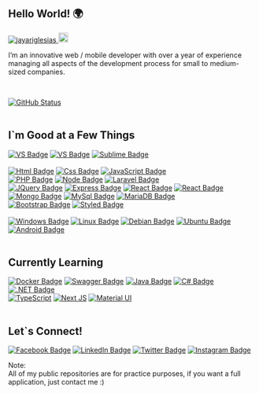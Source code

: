 ## Hello World! 🌍
<p> 
  <a href="https://github.com/jayariglesias/jayariglesias/">
    <img src="https://komarev.com/ghpvc/?username=jayariglesias" alt="jayariglesias" />
  </a>
  <a href="https://github.com/jayariglesias">
    <img height="20" src="https://img.shields.io/github/followers/jayariglesias?label=follow&logo=github&style=flat" alt="jayariglesias" />
  </a>
</p>
<p>
  I’m an innovative web / mobile developer with over a year of experience managing all aspects of the development process for small to medium-sized companies.
  </p>
<br />

[![GitHub Status](https://github-readme-stats.vercel.app/api?username=jayariglesias&show_icons=true&theme=tokyonight&line_height=35&count_private=true)](https://facebook.com/jayar049)
<br />
<br />

## I`m Good at a Few Things
[![VS Badge](https://img.shields.io/badge/VisualStudio-5C2D91.svg?style=for-the-badge&logo=visual-studio&logoColor=white)](https://www.facebook.com/jayar049)
[![VS Badge](https://img.shields.io/badge/VisualStudioCode-0078d7.svg?style=for-the-badge&logo=visual-studio-code&logoColor=white)](https://www.facebook.com/jayar049)
[![Sublime Badge](https://img.shields.io/badge/sublime_text-%23575757.svg?style=for-the-badge&logo=sublime-text&logoColor=important)](https://www.facebook.com/jayar049)
<br />
<br />
[![Html Badge](https://img.shields.io/badge/HTML5-E34F26?style=for-the-badge&logo=html5&logoColor=white)](https://www.facebook.com/jayar049)
[![Css Badge](https://img.shields.io/badge/CSS-239120?&style=for-the-badge&logo=css3&logoColor=white)](https://www.facebook.com/jayar049)
[![JavaScript Badge](https://img.shields.io/badge/JavaScript-323330?style=for-the-badge&logo=javascript&logoColor=F7DF1E)](https://www.facebook.com/jayar049)
<br />
[![PHP Badge](https://img.shields.io/badge/PHP-777BB4?style=for-the-badge&logo=php&logoColor=white)](https://www.facebook.com/jayar049)
[![Node Badge](https://img.shields.io/badge/Node.js-43853D?style=for-the-badge&logo=node-dot-js&logoColor=white)](https://www.facebook.com/jayar049)
[![Laravel Badge](https://img.shields.io/badge/laravel-%23FF2D20.svg?style=for-the-badge&logo=laravel&logoColor=white)](https://www.facebook.com/jayar049)
<br />
[![JQuery Badge](https://img.shields.io/badge/jQuery-0769AD?style=for-the-badge&logo=jquery&logoColor=white)](https://www.facebook.com/jayar049)
[![Express Badge](https://img.shields.io/badge/express.js-%23404d59.svg?style=for-the-badge&logo=express&logoColor=%2361DAFB)](https://www.facebook.com/jayar049)
[![React Badge](https://img.shields.io/badge/React-20232A?style=for-the-badge&logo=react&logoColor=61DAFB)](https://www.facebook.com/jayar049)
[![React Badge](https://img.shields.io/badge/React_Native-20232A?style=for-the-badge&logo=react&logoColor=61DAFB)](https://www.facebook.com/jayar049)
<br />
[![Mongo Badge](https://img.shields.io/badge/MongoDB-4EA94B?style=for-the-badge&logo=mongodb&logoColor=white)](https://www.facebook.com/jayar049)
[![MySql Badge](https://img.shields.io/badge/MySQL-00000F?style=for-the-badge&logo=mysql&logoColor=white)](https://www.facebook.com/jayar049)
[![MariaDB Badge](https://img.shields.io/badge/MariaDB-003545?style=for-the-badge&logo=mariadb&logoColor=white)](https://www.facebook.com/jayar049)
<br />
[![Bootstrap Badge](https://img.shields.io/badge/bootstrap-%23563D7C.svg?style=for-the-badge&logo=bootstrap&logoColor=white)](https://www.facebook.com/jayar049)
[![Styled Badge](https://img.shields.io/badge/styled--components-DB7093?style=for-the-badge&logo=styled-components&logoColor=white)](https://www.facebook.com/jayar049)
<br />
<br />
[![Windows Badge](https://img.shields.io/badge/Windows-0078D6?style=for-the-badge&logo=windows&logoColor=white)](https://www.facebook.com/jayar049)
[![Linux Badge](https://img.shields.io/badge/Linux-FCC624?style=for-the-badge&logo=linux&logoColor=black)](https://www.facebook.com/jayar049)
[![Debian Badge](https://img.shields.io/badge/Debian-D70A53?style=for-the-badge&logo=debian&logoColor=white)](https://www.facebook.com/jayar049)
[![Ubuntu Badge](https://img.shields.io/badge/Ubuntu-E95420?style=for-the-badge&logo=ubuntu&logoColor=white)](https://www.facebook.com/jayar049)
[![Android Badge](https://img.shields.io/badge/Android-3DDC84?style=for-the-badge&logo=android&logoColor=white)](https://www.facebook.com/jayar049)
<br />
<br />

## Currently Learning
[![Docker Badge](https://img.shields.io/badge/docker-%230db7ed.svg?style=for-the-badge&logo=docker&logoColor=white)](https://www.facebook.com/jayar049)
[![Swagger Badge](https://img.shields.io/badge/-Swagger-%23Clojure?style=for-the-badge&logo=swagger&logoColor=white)](https://www.facebook.com/jayar049)
[![Java Badge](https://img.shields.io/badge/java-%23ED8B00.svg?style=for-the-badge&logo=java&logoColor=white)](https://www.facebook.com/jayar049)
[![C# Badge](https://img.shields.io/badge/c%23-%23239120.svg?style=for-the-badge&logo=c-sharp&logoColor=white)](https://www.facebook.com/jayar049)
[![.NET Badge](https://img.shields.io/badge/.NET-5C2D91?style=for-the-badge&logo=.net&logoColor=white)](https://www.facebook.com/jayar049)
<br />
[![TypeScript](https://img.shields.io/badge/typescript-%23007ACC.svg?style=for-the-badge&logo=typescript&logoColor=white)](https://www.facebook.com/jayar049)
[![Next JS](https://img.shields.io/badge/Next-black?style=for-the-badge&logo=next.js&logoColor=white)](https://www.facebook.com/jayar049)
[![Material UI](https://img.shields.io/badge/materialui-%230081CB.svg?style=for-the-badge&logo=material-ui&logoColor=white)](https://www.facebook.com/jayar049)
<br />
<br />

## Let`s Connect!
[![Facebook Badge](https://img.shields.io/badge/Facebook-1877F2?style=for-the-badge&logo=facebook&logoColor=white)](https://www.facebook.com/jayar049)
[![LinkedIn Badge](https://img.shields.io/badge/LinkedIn-0077B5?style=for-the-badge&logo=linkedin&logoColor=white)](https://www.linkedin.com/in/jayariglesias/)
[![Twitter Badge](https://img.shields.io/badge/Twitter-1DA1F2?style=for-the-badge&logo=twitter&logoColor=white)](https://twitter.com/jayariglesias)
[![Instagram Badge](https://img.shields.io/badge/Instagram-E4405F?style=for-the-badge&logo=instagram&logoColor=white)](https://www.instagram.com/forjeonly/)

Note: </br>
All of my public repositories are for practice purposes, if you want a full application, just contact me :)
